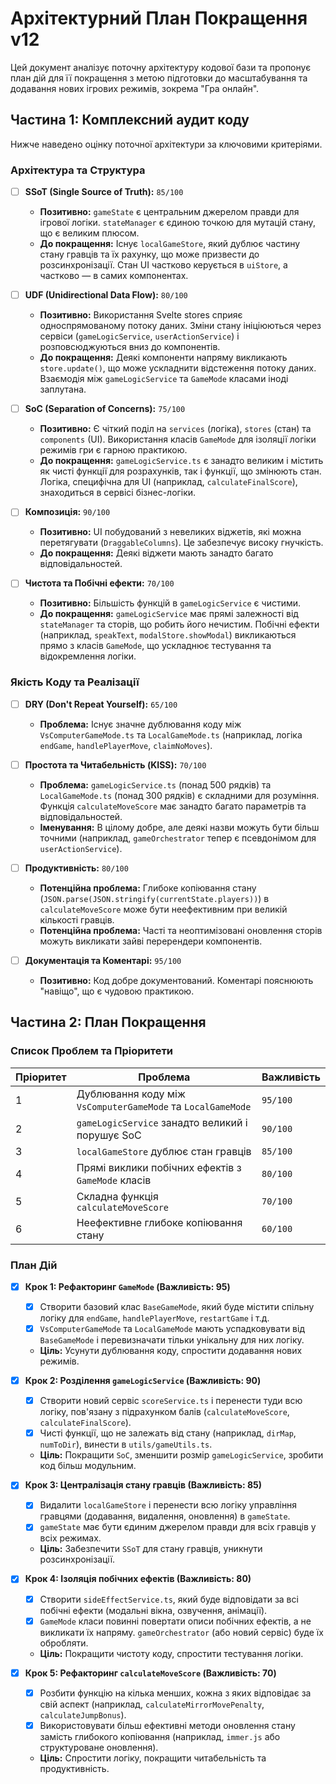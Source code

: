 # Архітектурний План Покращення v12

Цей документ аналізує поточну архітектуру кодової бази та пропонує план дій для її покращення з метою підготовки до масштабування та додавання нових ігрових режимів, зокрема "Гра онлайн".

## Частина 1: Комплексний аудит коду

Нижче наведено оцінку поточної архітектури за ключовими критеріями.

### Архітектура та Структура

- [ ] **SSoT (Single Source of Truth):** `85/100`
  - **Позитивно:** `gameState` є центральним джерелом правди для ігрової логіки. `stateManager` є єдиною точкою для мутацій стану, що є великим плюсом.
  - **До покращення:** Існує `localGameStore`, який дублює частину стану гравців та їх рахунку, що може призвести до розсинхронізації. Стан UI частково керується в `uiStore`, а частково — в самих компонентах.

- [ ] **UDF (Unidirectional Data Flow):** `80/100`
  - **Позитивно:** Використання Svelte stores сприяє односпрямованому потоку даних. Зміни стану ініціюються через сервіси (`gameLogicService`, `userActionService`) і розповсюджуються вниз до компонентів.
  - **До покращення:** Деякі компоненти напряму викликають `store.update()`, що може ускладнити відстеження потоку даних. Взаємодія між `gameLogicService` та `GameMode` класами іноді заплутана.

- [ ] **SoC (Separation of Concerns):** `75/100`
  - **Позитивно:** Є чіткий поділ на `services` (логіка), `stores` (стан) та `components` (UI). Використання класів `GameMode` для ізоляції логіки режимів гри є гарною практикою.
  - **До покращення:** `gameLogicService.ts` є занадто великим і містить як чисті функції для розрахунків, так і функції, що змінюють стан. Логіка, специфічна для UI (наприклад, `calculateFinalScore`), знаходиться в сервісі бізнес-логіки.

- [ ] **Композиція:** `90/100`
  - **Позитивно:** UI побудований з невеликих віджетів, які можна перетягувати (`DraggableColumns`). Це забезпечує високу гнучкість.
  - **До покращення:** Деякі віджети мають занадто багато відповідальностей.

- [ ] **Чистота та Побічні ефекти:** `70/100`
  - **Позитивно:** Більшість функцій в `gameLogicService` є чистими.
  - **До покращення:** `gameLogicService` має прямі залежності від `stateManager` та сторів, що робить його нечистим. Побічні ефекти (наприклад, `speakText`, `modalStore.showModal`) викликаються прямо з класів `GameMode`, що ускладнює тестування та відокремлення логіки.

### Якість Коду та Реалізації

- [ ] **DRY (Don't Repeat Yourself):** `65/100`
  - **Проблема:** Існує значне дублювання коду між `VsComputerGameMode.ts` та `LocalGameMode.ts` (наприклад, логіка `endGame`, `handlePlayerMove`, `claimNoMoves`).

- [ ] **Простота та Читабельність (KISS):** `70/100`
  - **Проблема:** `gameLogicService.ts` (понад 500 рядків) та `LocalGameMode.ts` (понад 300 рядків) є складними для розуміння. Функція `calculateMoveScore` має занадто багато параметрів та відповідальностей.
  - **Іменування:** В цілому добре, але деякі назви можуть бути більш точними (наприклад, `gameOrchestrator` тепер є псевдонімом для `userActionService`).

- [ ] **Продуктивність:** `80/100`
  - **Потенційна проблема:** Глибоке копіювання стану (`JSON.parse(JSON.stringify(currentState.players))`) в `calculateMoveScore` може бути неефективним при великій кількості гравців.
  - **Потенційна проблема:** Часті та неоптимізовані оновлення сторів можуть викликати зайві перерендери компонентів.

- [ ] **Документація та Коментарі:** `95/100`
  - **Позитивно:** Код добре документований. Коментарі пояснюють "навіщо", що є чудовою практикою.

## Частина 2: План Покращення

### Список Проблем та Пріоритети

| Пріоритет | Проблема                                                              | Важливість |
|-----------|-----------------------------------------------------------------------|------------|
| 1         | Дублювання коду між `VsComputerGameMode` та `LocalGameMode`           | `95/100`   |
| 2         | `gameLogicService` занадто великий і порушує SoC                      | `90/100`   |
| 3         | `localGameStore` дублює стан гравців                                  | `85/100`   |
| 4         | Прямі виклики побічних ефектів з `GameMode` класів                    | `80/100`   |
| 5         | Складна функція `calculateMoveScore`                                  | `70/100`   |
| 6         | Неефективне глибоке копіювання стану                                  | `60/100`   |

### План Дій

- [x] **Крок 1: Рефакторинг `GameMode` (Важливість: 95)**
  - [x] Створити базовий клас `BaseGameMode`, який буде містити спільну логіку для `endGame`, `handlePlayerMove`, `restartGame` і т.д.
  - [x] `VsComputerGameMode` та `LocalGameMode` мають успадковувати від `BaseGameMode` і перевизначати тільки унікальну для них логіку.
  - **Ціль:** Усунути дублювання коду, спростити додавання нових режимів.

- [x] **Крок 2: Розділення `gameLogicService` (Важливість: 90)**
  - [x] Створити новий сервіс `scoreService.ts` і перенести туди всю логіку, пов'язану з підрахунком балів (`calculateMoveScore`, `calculateFinalScore`).
  - [x] Чисті функції, що не залежать від стану (наприклад, `dirMap`, `numToDir`), винести в `utils/gameUtils.ts`.
  - **Ціль:** Покращити `SoC`, зменшити розмір `gameLogicService`, зробити код більш модульним.

- [x] **Крок 3: Централізація стану гравців (Важливість: 85)**
  - [x] Видалити `localGameStore` і перенести всю логіку управління гравцями (додавання, видалення, оновлення) в `gameState`.
  - [x] `gameState` має бути єдиним джерелом правди для всіх гравців у всіх режимах.
  - **Ціль:** Забезпечити `SSoT` для стану гравців, уникнути розсинхронізації.

- [x] **Крок 4: Ізоляція побічних ефектів (Важливість: 80)**
  - [x] Створити `sideEffectService.ts`, який буде відповідати за всі побічні ефекти (модальні вікна, озвучення, анімації).
  - [x] `GameMode` класи повинні повертати описи побічних ефектів, а не викликати їх напряму. `gameOrchestrator` (або новий сервіс) буде їх обробляти.
  - **Ціль:** Покращити чистоту коду, спростити тестування логіки.

- [x] **Крок 5: Рефакторинг `calculateMoveScore` (Важливість: 70)**
  - [x] Розбити функцію на кілька менших, кожна з яких відповідає за свій аспект (наприклад, `calculateMirrorMovePenalty`, `calculateJumpBonus`).
  - [x] Використовувати більш ефективні методи оновлення стану замість глибокого копіювання (наприклад, `immer.js` або структуроване оновлення).
  - **Ціль:** Спростити логіку, покращити читабельність та продуктивність.